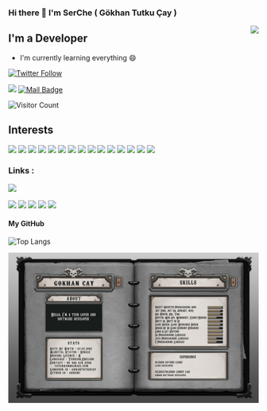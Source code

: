 ### Hi there 👋 I'm SerChe ( Gökhan Tutku Çay )
<img align='right' src="https://github-readme-stats.vercel.app/api?username=gkhanC&show_icons=true&theme=chartreuse-dark">

## I'm a Developer 
- I'm currently learning everything 😄


[![Twitter Follow](https://img.shields.io/twitter/follow/gkhn_dev?style=social)](https://twitter.com/gkhn_dev)

[![](https://img.shields.io/badge/linkedin-%230077B5.svg?&style=for-the-badge&logo=linkedin&logoColor=white)](https://www.linkedin.com/in/gkhantutkucay/)
[![Mail Badge](https://img.shields.io/badge/caygkhan@gmail.com-c14438?style=for-the-badge&logo=Gmail&logoColor=white&link=mailto:caygkhan@gmail.com)](mailto:caygkhan@gmail.com)

![Visitor Count](https://profile-counter.glitch.me/gkhanC/count.svg)

## Interests
[![](https://img.shields.io/badge/C-crimson?style=for-the-badge&logo=C)]()
[![](https://img.shields.io/badge/csharp-crimson?style=for-the-badge&logo=C)]()
[![](https://img.shields.io/badge/java-crimson?style=for-the-badge&logo=java)]()
[![](https://img.shields.io/badge/JavaScript-crimson?style=for-the-badge&logo=JavaScript)]()
[![](https://img.shields.io/badge/python-crimson?style=for-the-badge&logo=python)]()
[![](https://img.shields.io/badge/DotNet-crimson?style=for-the-badge&logo=.Net)]()
[![](https://img.shields.io/badge/SpringFramework-crimson?style=for-the-badge&logo=spring)]()
[![](https://img.shields.io/badge/pandas-crimson?style=for-the-badge&logo=pandas)]()
[![](https://img.shields.io/badge/Django-crimson?style=for-the-badge&logo=Django)]()
[![](https://img.shields.io/badge/react-crimson?style=for-the-badge&logo=react)]()
[![](https://img.shields.io/badge/node.js-crimson?style=for-the-badge&logo=node.js)]()
[![](https://img.shields.io/badge/Unity3D-crimson?style=for-the-badge&logo=unity)]()
[![](https://img.shields.io/badge/AndroidStudio-crimson?style=for-the-badge&logo=android)]()
[![](https://img.shields.io/badge/Linux-crimson?style=for-the-badge&logo=linux)]()
[![](https://img.shields.io/badge/Ubuntu-crimson?style=for-the-badge&logo=ubuntu)]()

### Links :

[![](https://img.shields.io/badge/CV-Gökhan%20Çay-gold)](https://github.com/gkhanC/gkhanC/blob/master/gkhan_v1_CV.pdf)

[![](https://img.shields.io/badge/C-Programlama%20Örnekleri-purple)](https://github.com/gkhanC/Sample-Projects/tree/master/C)
[![](https://img.shields.io/badge/C++-Programlama%20Örnekleri-purple)](https://github.com/gkhanC/Sample-Projects/tree/master/Cpp)
[![](https://img.shields.io/badge/CSharp-Programlama%20Örnekleri-purple)](https://github.com/gkhanC/Sample-Projects/tree/master/C%23)
[![](https://img.shields.io/badge/Java-Programlama%20Örnekleri-purple)](https://github.com/gkhanC/Sample-Projects/tree/master/Java)
[![](https://img.shields.io/badge/Game-Projects-purple)](https://github.com/gkhanC/GameProjects)

#### My GitHub
![Top Langs](https://github-readme-stats.vercel.app/api/top-langs/?username=gkhanC&theme=blue-green&show_icons=true&hide=TSQL,ShaderLab,HLSL&layout=compact)


<!-- [![ReadMe Card](https://github-readme-stats.vercel.app/api/pin/?show_owner=true&username=gkhanC&theme=vision-friendly-dark&show_icons=true&repo=Sample-Projects)](https://github.com/gkhanC/Sample-Projects/)
[![ReadMe Card](https://github-readme-stats.vercel.app/api/pin/?show_owner=true&hide=TSQL,ShaderLab,HLSL&username=gkhanC&theme=vision-friendly-dark&show_icons=true&repo=GameProjects)](https://github.com/gkhanC/GameProjects/) -->

![CV Pic](https://github.com/gkhanC/gkhanC/blob/master/gkhan_v1_CV.jpg)


<!--
**gkhanC/gkhanC** is a ✨ _special_ ✨ repository because its `README.md` (this file) appears on your GitHub profile.

Here are some ideas to get you started:

- 🔭 I’m currently working on ...
- 🌱 I’m currently learning ...
- 👯 I’m looking to collaborate on ...
- 🤔 I’m looking for help with ...
- 💬 Ask me about ...
- 📫 How to reach me: ...
- 😄 Pronouns: ...
- ⚡ Fun fact: ...
-->
